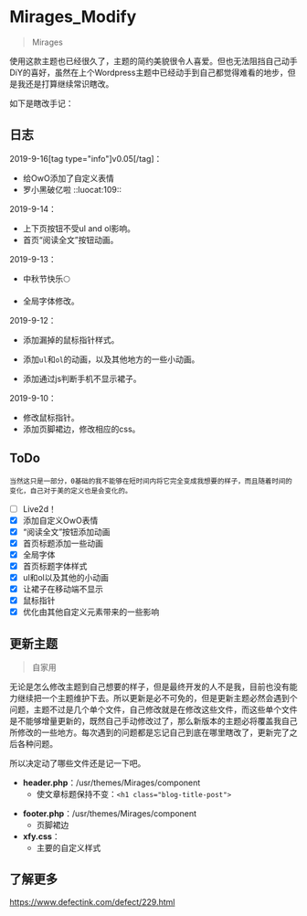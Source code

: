 # Mirages_Modify
> Mirages

使用这款主题也已经很久了，主题的简约美貌很令人喜爱。但也无法阻挡自己动手DiY的喜好，虽然在上个Wordpress主题中已经动手到自己都觉得难看的地步，但是我还是打算继续常识瞎改。

如下是瞎改手记：

## 日志

2019-9-16[tag type="info"]v0.05[/tag]：

* 给OwO添加了自定义表情
* 罗小黑破亿啦
::luocat:109::

2019-9-14：

* 上下页按钮不受ul and ol影响。
* 首页“阅读全文”按钮动画。

2019-9-13：

* 中秋节快乐🌕

- 全局字体修改。

2019-9-12：

* 添加漏掉的鼠标指针样式。

* 添加`ul`和`ol`的动画，以及其他地方的一些小动画。
* 添加通过js判断手机不显示裙子。

2019-9-10：

* 修改鼠标指针。
* 添加页脚裙边，修改相应的css。

## ToDo

	当然这只是一部分，0基础的我不能够在短时间内将它完全变成我想要的样子，而且随着时间的变化，自己对于美的定义也是会变化的。

- [ ] Live2d！
- [x] 添加自定义OwO表情
- [x] “阅读全文”按钮添加动画
- [x] 首页标题添加一些动画
- [x] 全局字体
- [x] 首页标题字体样式
- [x] ul和ol以及其他的小动画
- [x] 让裙子在移动端不显示
- [x] 鼠标指针
- [x] 优化由其他自定义元素带来的一些影响

## 更新主题

> 自家用

无论是怎么修改主题到自己想要的样子，但是最终开发的人不是我，目前也没有能力继续把一个主题维护下去。所以更新是必不可免的，但是更新主题必然会遇到个问题，主题不过是几个单个文件，自己修改就是在修改这些文件，而这些单个文件是不能够增量更新的，既然自己手动修改过了，那么新版本的主题必将覆盖我自己所修改的一些地方。每次遇到的问题都是忘记自己到底在哪里瞎改了，更新完了之后各种问题。

所以决定动了哪些文件还是记一下吧。

* **header.php**：/usr/themes/Mirages/component
  * 使文章标题保持不变：`<h1 class="blog-title-post">`

- **footer.php**：/usr/themes/Mirages/component
  - 页脚裙边
- **xfy.css**：
  - 主要的自定义样式

## 了解更多

https://www.defectink.com/defect/229.html